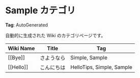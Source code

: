 # Sample カテゴリ

**Tag**: AutoGenerated

自動的に生成された Wiki のカテゴリページです。

| Wiki Name | Title       | Tag      |
| --------- | ----------- | -------- |
| [[Bye]] | さようなら | Simple, Sample |
| [[Hello]] | こんにちは | HelloTips, Simple, Sample |
